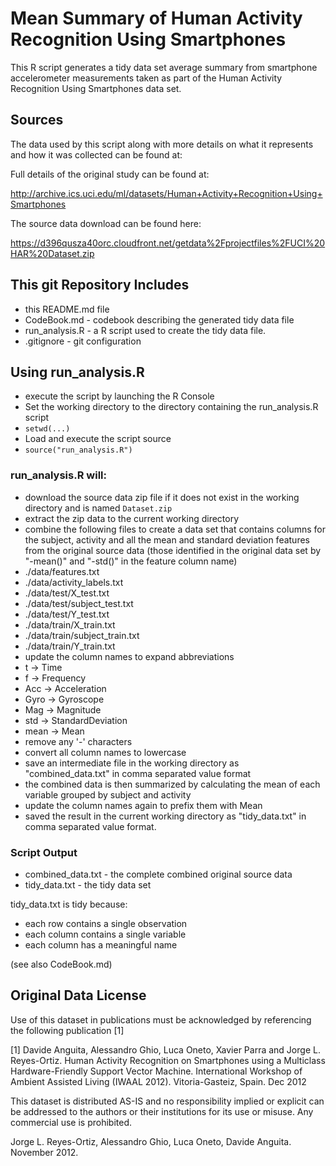# Mean Summary of Human Activity Recognition Using Smartphones

This R script generates a tidy data set average summary from smartphone accelerometer measurements taken as part of the Human Activity Recognition Using Smartphones data set.


## Sources

The data used by this script along with more details on what it represents and how it was collected can be found at:

Full details of the original study can be found at:

http://archive.ics.uci.edu/ml/datasets/Human+Activity+Recognition+Using+Smartphones

The source data download can be found here:

https://d396qusza40orc.cloudfront.net/getdata%2Fprojectfiles%2FUCI%20HAR%20Dataset.zip



## This git Repository Includes
- this README.md file
- CodeBook.md - codebook describing the generated tidy data file
- run_analysis.R - a R script used to create the tidy data file.
- .gitignore - git configuration



## Using run_analysis.R
- execute the script by launching the R Console
- Set the working directory to the directory containing the run_analysis.R script
 - `setwd(...)`
- Load and execute the script source
 - `source("run_analysis.R")`



### run_analysis.R will:
- download the source data zip file if it does not exist in the working directory and is named `Dataset.zip`
- extract the zip data to the current working directory
- combine the following files to create a data set that contains columns for the subject, activity and all the mean and standard deviation features from the original source data (those identified in the original data set by "-mean()" and "-std()" in the feature column name)
 - ./data/features.txt
 - ./data/activity_labels.txt
 - ./data/test/X_test.txt
 - ./data/test/subject_test.txt
 - ./data/test/Y_test.txt
 - ./data/train/X_train.txt
 - ./data/train/subject_train.txt
 - ./data/train/Y_train.txt
- update the column names to expand abbreviations
 - t    -> Time
 - f    -> Frequency
 - Acc  -> Acceleration
 - Gyro -> Gyroscope
 - Mag  -> Magnitude
 - std  -> StandardDeviation
 - mean -> Mean
- remove any '-' characters
- convert all column names to lowercase
- save an intermediate file in the working directory as "combined_data.txt" in comma separated value format
- the combined data is then summarized by calculating the mean of each variable grouped by subject and activity
- update the column names again to prefix them with Mean
- saved the result in the current working directory as "tidy_data.txt" in comma separated value format.



### Script Output

- combined_data.txt   - the complete combined original source data
- tidy_data.txt       - the tidy data set

tidy_data.txt is tidy because:
- each row contains a single observation
- each column contains a single variable
- each column has a meaningful name

(see also CodeBook.md)



## Original Data License

Use of this dataset in publications must be acknowledged by referencing the following publication [1]

[1] Davide Anguita, Alessandro Ghio, Luca Oneto, Xavier Parra and Jorge L. Reyes-Ortiz. Human Activity Recognition on Smartphones using a Multiclass Hardware-Friendly Support Vector Machine. International Workshop of Ambient Assisted Living (IWAAL 2012). Vitoria-Gasteiz, Spain. Dec 2012

This dataset is distributed AS-IS and no responsibility implied or explicit can be addressed to the authors or their institutions for its use or misuse. Any commercial use is prohibited.

Jorge L. Reyes-Ortiz, Alessandro Ghio, Luca Oneto, Davide Anguita. November 2012.
